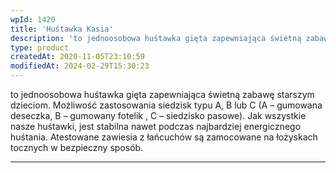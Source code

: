 ```yaml
---
wpId: 1420
title: 'Huśtawka Kasia'
description: 'to jednoosobowa huśtawka gięta zapewniająca świetną zabawę starszym dzieciom. Możliwość zastosowania siedzisk typu A, B lub C (A – gumowana deseczka, B – gumowany fotelik , C – siedzisko pasowe). Jak wszystkie nasze huśtawki, jest stabilna nawet podczas najbardziej energicznego huśtania. Atestowane zawiesia z łańcuchów są zamocowane na łożyskach tocznych w bezpieczny sposób.'
type: product
createdAt: 2020-11-05T23:10:59
modifiedAt: 2024-02-29T15:30:23
---
```



to jednoosobowa huśtawka gięta zapewniająca świetną zabawę starszym dzieciom. Możliwość zastosowania siedzisk typu A, B lub C (A – gumowana deseczka, B – gumowany fotelik , C – siedzisko pasowe). Jak wszystkie nasze huśtawki, jest stabilna nawet podczas najbardziej energicznego huśtania. Atestowane zawiesia z łańcuchów są zamocowane na łożyskach tocznych w bezpieczny sposób.

* * *